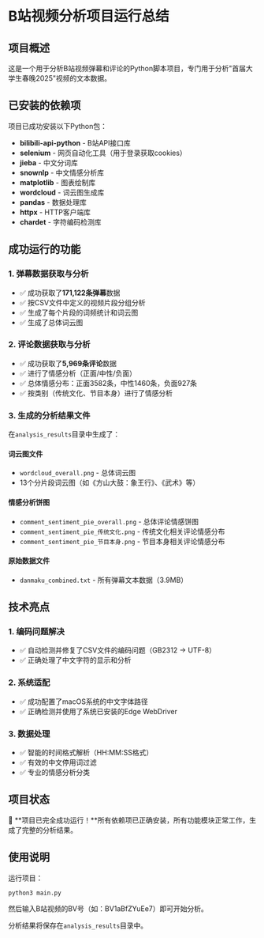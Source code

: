 # B站视频分析项目运行总结

## 项目概述
这是一个用于分析B站视频弹幕和评论的Python脚本项目，专门用于分析"首届大学生春晚2025"视频的文本数据。

## 已安装的依赖项
项目已成功安装以下Python包：
- **bilibili-api-python** - B站API接口库
- **selenium** - 网页自动化工具（用于登录获取cookies）
- **jieba** - 中文分词库
- **snownlp** - 中文情感分析库
- **matplotlib** - 图表绘制库
- **wordcloud** - 词云图生成库
- **pandas** - 数据处理库
- **httpx** - HTTP客户端库
- **chardet** - 字符编码检测库

## 成功运行的功能

### 1. 弹幕数据获取与分析
- ✅ 成功获取了**171,122条弹幕**数据
- ✅ 按CSV文件中定义的视频片段分组分析
- ✅ 生成了每个片段的词频统计和词云图
- ✅ 生成了总体词云图

### 2. 评论数据获取与分析  
- ✅ 成功获取了**5,969条评论**数据
- ✅ 进行了情感分析（正面/中性/负面）
- ✅ 总体情感分布：正面3582条，中性1460条，负面927条
- ✅ 按类别（传统文化、节目本身）进行了情感分析

### 3. 生成的分析结果文件
在`analysis_results`目录中生成了：

#### 词云图文件
- `wordcloud_overall.png` - 总体词云图
- 13个分片段词云图（如《方山大鼓：象王行》、《武术》等）

#### 情感分析饼图
- `comment_sentiment_pie_overall.png` - 总体评论情感饼图
- `comment_sentiment_pie_传统文化.png` - 传统文化相关评论情感分布
- `comment_sentiment_pie_节目本身.png` - 节目本身相关评论情感分布

#### 原始数据文件
- `danmaku_combined.txt` - 所有弹幕文本数据（3.9MB）

## 技术亮点

### 1. 编码问题解决
- ✅ 自动检测并修复了CSV文件的编码问题（GB2312 → UTF-8）
- ✅ 正确处理了中文字符的显示和分析

### 2. 系统适配
- ✅ 成功配置了macOS系统的中文字体路径
- ✅ 正确检测并使用了系统已安装的Edge WebDriver

### 3. 数据处理
- ✅ 智能的时间格式解析（HH:MM:SS格式）
- ✅ 有效的中文停用词过滤
- ✅ 专业的情感分析分类

## 项目状态
🎉 **项目已完全成功运行！**所有依赖项已正确安装，所有功能模块正常工作，生成了完整的分析结果。

## 使用说明
运行项目：
```bash
python3 main.py
```
然后输入B站视频的BV号（如：BV1aBfZYuEe7）即可开始分析。

分析结果将保存在`analysis_results`目录中。 